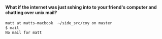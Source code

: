 #### What if the internet was just sshing into to your friend's computer and chatting over unix mail?

```bash
matt at matts-macbook  ~/side_src/coy on master
$ mail
No mail for matt
```


